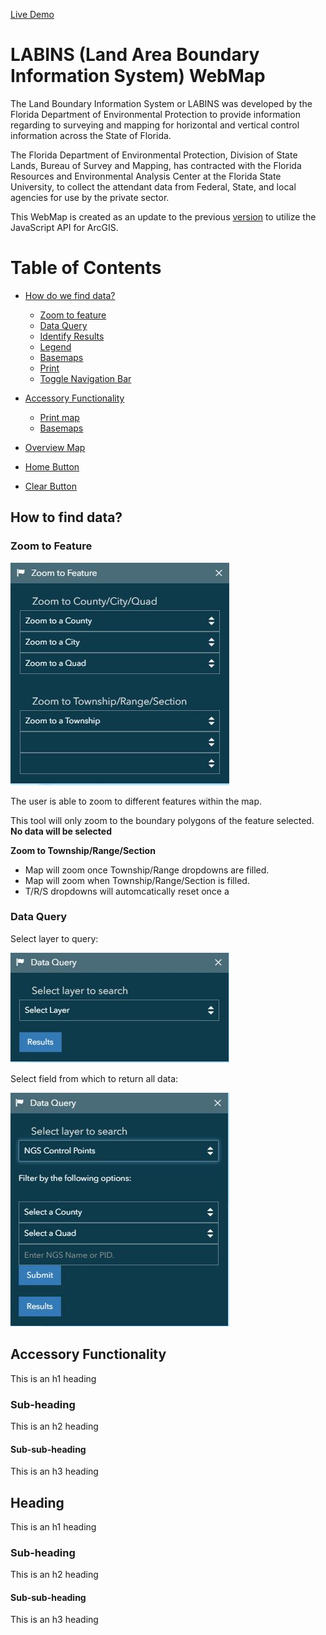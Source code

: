 [Live Demo](https://htmlpreview.github.io/?https://github.com/FREAC/LABINS/blob/master/index.html)


# LABINS (Land Area Boundary Information System) WebMap

The Land Boundary Information System or LABINS was developed by the Florida Department of Environmental Protection to provide information regarding to surveying and mapping for horizontal and vertical control information across the State of Florida. 

The Florida Department of Environmental Protection, Division of State Lands, Bureau of Survey and Mapping, has contracted with the Florida Resources and Environmental Analysis Center at the Florida State University, to collect the attendant data from Federal, State, and local agencies for use by the private sector.

This WebMap is created as an update to the previous [version](http://labins.org/map/index.html) to utilize the JavaScript API for ArcGIS.



# Table of Contents
- [How do we find data?](#how-to-find-data)
  - [Zoom to feature](#zoom-to-feature)
  - [Data Query](#data-query)
  - [Identify Results](#identify-results)
  - [Legend](#legend)
  - [Basemaps](#basemaps)
  - [Print](#print)
  - [Toggle Navigation Bar](#toggle-navigation-bar)

- [Accessory Functionality](#accessory-functionality)
  - [Print map ](#print-pdf)
  - [Basemaps](#sub-sub-heading)
- [Overview Map](#overview-map)
- [Home Button](#identify-results)
- [Clear Button](#clear-button)



<!-- toc -->

## How to find data?

### Zoom to Feature
![zoom_to_feature](docs/images/zoom-to-feature.JPG)

The user is able to zoom to different features within the map.

This tool will only zoom to the boundary polygons of the feature selected. **No data will be selected**

**Zoom to Township/Range/Section**  
  - Map will zoom once Township/Range dropdowns are filled.
  - Map will zoom when Township/Range/Section is filled.
  - T/R/S dropdowns will automcatically reset once a

### Data Query

Select layer to query:

![dataquery-selectlayer](docs/images/dataquery-selectlayer.JPG)

Select field from which to return all data:

![dataquery-selectattribute](docs/images/dataquery-selectattribute.JPG)

## Accessory Functionality

This is an h1 heading

### Sub-heading

This is an h2 heading

#### Sub-sub-heading

This is an h3 heading

## Heading

This is an h1 heading

### Sub-heading

This is an h2 heading

#### Sub-sub-heading

This is an h3 heading
